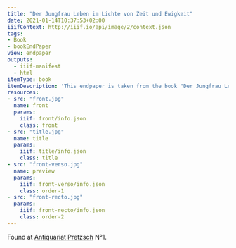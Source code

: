 ```yaml
---
title: "Der Jungfrau Leben im Lichte von Zeit und Ewigkeit"
date: 2021-01-14T10:37:53+02:00
iiifContext: http://iiif.io/api/image/2/context.json
tags:
- Book
- bookEndPaper
view: endpaper
outputs:
  - iiif-manifest
  - html
itemType: book
itemDescription: 'This endpaper is taken from the book "Der Jungfrau Leben im Lichte von Zeit und Ewigkeit" by Sophie von Reutern, published 1892 by Verlag der Vereinsbuchhandlung, Calw and Stuttgart. <a class="worldcat" href="http://www.worldcat.org/oclc/246876126">&nbsp;</a>'
resources:
- src: "front.jpg"
  name: front
  params:
    iiif: front/info.json
    class: front
- src: "title.jpg"
  name: title
  params:
    iiif: title/info.json
    class: title
- src: "front-verso.jpg"
  name: preview
  params:
    iiif: front-verso/info.json
    class: order-1
- src: "front-recto.jpg"
  params:
    iiif: front-recto/info.json
    class: order-2
---
```


<!--more-->
<div class="source">
Found at <a target="_blank" href="https://antiquariat-pretzsch.de/">Antiquariat Pretzsch</a> N°1.
</div>
